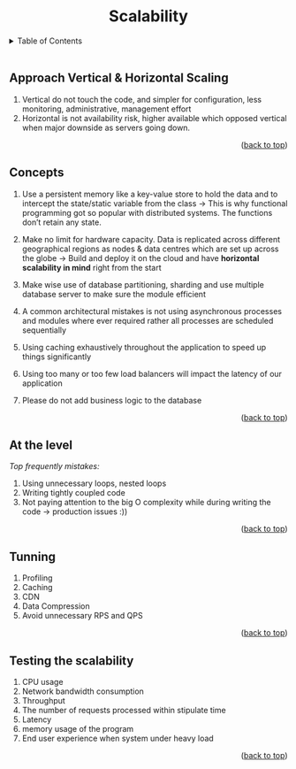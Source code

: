 <h1 align="center">Scalability</h1>

<!-- TABLE OF CONTENTS -->
<details>
  <summary>Table of Contents</summary>
  <ol>
    <li>
      <a href="#approach">Approach Vertical & Horizontal Scaling</a>
    </li>
    <li>
      <a href="#concepts">Concepts</a>
    </li>
    <li>
      <a href="#at-the-level">At the level</a>
    </li>
    <li><a href="#tunning">Tunning</a></li>
    <li><a href="#testing-the-scalability">Testing the scalability</a></li>
  </ol>
</details>
<br>


## Approach Vertical & Horizontal Scaling

1. Vertical do not touch the code, and simpler for configuration, less monitoring, administrative, management effort
2. Horizontal is not availability risk, higher available which opposed vertical when major downside as servers going down.
<p align="right">(<a href="#readme-top">back to top</a>)</p>

## Concepts
1. Use a persistent memory like a key-value store to hold the data and to
intercept the state/static variable from the class &rarr; This is why functional
programming got so popular with distributed systems. The functions don’t
retain any state. 
2. Make no limit for hardware capacity. Data is replicated across different geographical regions as nodes & data centres which are set up across the globe &rarr; Build and deploy it on the cloud and have **horizontal scalability in mind** right from the start

3. Make wise use of database partitioning, sharding and use multiple database server to make sure the module efficient
4. A common architectural mistakes is not using asynchronous processes and modules where ever required rather all processes are scheduled sequentially
5. Using caching exhaustively throughout the application to speed up things significantly
6. Using too many or too few load balancers will impact the latency of our application
7. Please do not add business logic to the database

<p align="right">(<a href="#readme-top">back to top</a>)</p>

## At the level
_Top frequently mistakes:_
1. Using unnecessary loops, nested loops
2. Writing tightly coupled code
3. Not paying attention to the big O complexity while during writing the code &rarr; production issues :))

<p align="right">(<a href="#readme-top">back to top</a>)</p>

## Tunning
1. Profiling
2. Caching
3. CDN
4. Data Compression
5. Avoid unnecessary RPS and QPS
<p align="right">(<a href="#readme-top">back to top</a>)</p>

## Testing the scalability

1. CPU usage
2. Network bandwidth consumption
3. Throughput
4. The number of requests processed within stipulate time
5. Latency
6. memory usage of the program
7. End user experience when system under heavy load

<p align="right">(<a href="#readme-top">back to top</a>)</p>